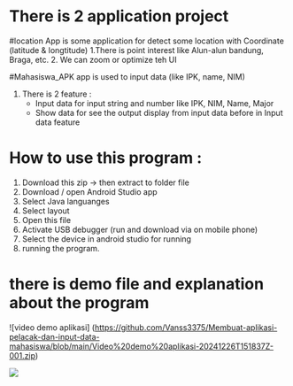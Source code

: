 # There is 2 application project

#location App is some application for detect some location with Coordinate (latitude & longtitude)
  1.There is point interest like Alun-alun bandung, Braga, etc.
  2. We can zoom or optimize teh UI



#Mahasiswa_APK app is used to input data (like IPK, name, NIM)
  1. There is 2 feature :
     - Input data for input string and number like IPK, NIM, Name, Major
     - Show data for see the output display from input data before in Input data feature
    

# How to use this program :
  1. Download this zip -> then extract to folder file
  2. Download / open Android Studio app
  3. Select Java languanges
  4. Select layout
  5. Open this file
  7. Activate USB debugger (run and download via on mobile phone)
  8. Select the device in android studio for running
  9. running the program.


# there is demo file and explanation about the program
![video demo aplikasi] (https://github.com/Vanss3375/Membuat-aplikasi-pelacak-dan-input-data-mahasiswa/blob/main/Video%20demo%20aplikasi-20241226T151837Z-001.zip)

![](https://github.com/Vanss3375/Membuat-aplikasi-pelacak-dan-input-data-mahasiswa)
